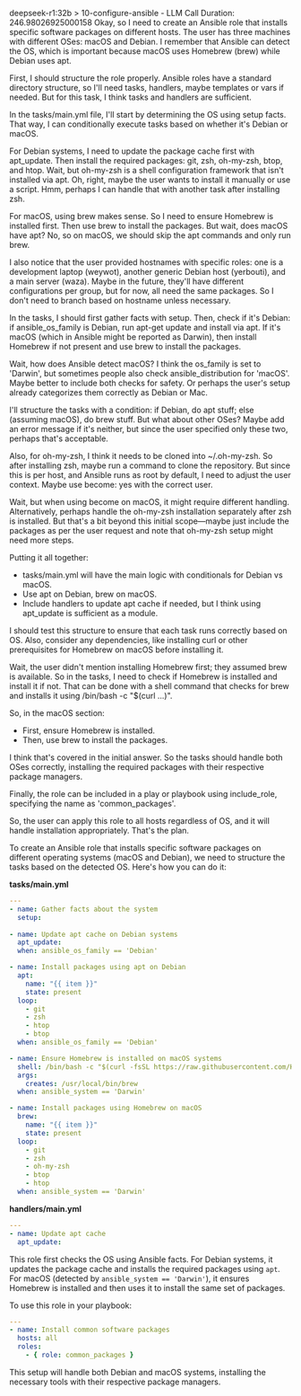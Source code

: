 deepseek-r1:32b > 10-configure-ansible - LLM Call Duration: 246.98026925000158
<think>
Okay, so I need to create an Ansible role that installs specific software packages on different hosts. The user has three machines with different OSes: macOS and Debian. I remember that Ansible can detect the OS, which is important because macOS uses Homebrew (brew) while Debian uses apt.

First, I should structure the role properly. Ansible roles have a standard directory structure, so I'll need tasks, handlers, maybe templates or vars if needed. But for this task, I think tasks and handlers are sufficient.

In the tasks/main.yml file, I'll start by determining the OS using setup facts. That way, I can conditionally execute tasks based on whether it's Debian or macOS. 

For Debian systems, I need to update the package cache first with apt_update. Then install the required packages: git, zsh, oh-my-zsh, btop, and htop. Wait, but oh-my-zsh is a shell configuration framework that isn't installed via apt. Oh, right, maybe the user wants to install it manually or use a script. Hmm, perhaps I can handle that with another task after installing zsh.

For macOS, using brew makes sense. So I need to ensure Homebrew is installed first. Then use brew to install the packages. But wait, does macOS have apt? No, so on macOS, we should skip the apt commands and only run brew.

I also notice that the user provided hostnames with specific roles: one is a development laptop (weywot), another generic Debian host (yerbouti), and a main server (waza). Maybe in the future, they'll have different configurations per group, but for now, all need the same packages. So I don't need to branch based on hostname unless necessary.

In the tasks, I should first gather facts with setup. Then, check if it's Debian: if ansible_os_family is Debian, run apt-get update and install via apt. If it's macOS (which in Ansible might be reported as Darwin), then install Homebrew if not present and use brew to install the packages.

Wait, how does Ansible detect macOS? I think the os_family is set to 'Darwin', but sometimes people also check ansible_distribution for 'macOS'. Maybe better to include both checks for safety. Or perhaps the user's setup already categorizes them correctly as Debian or Mac.

I'll structure the tasks with a condition: if Debian, do apt stuff; else (assuming macOS), do brew stuff. But what about other OSes? Maybe add an error message if it's neither, but since the user specified only these two, perhaps that's acceptable.

Also, for oh-my-zsh, I think it needs to be cloned into ~/.oh-my-zsh. So after installing zsh, maybe run a command to clone the repository. But since this is per host, and Ansible runs as root by default, I need to adjust the user context. Maybe use become: yes with the correct user.

Wait, but when using become on macOS, it might require different handling. Alternatively, perhaps handle the oh-my-zsh installation separately after zsh is installed. But that's a bit beyond this initial scope—maybe just include the packages as per the user request and note that oh-my-zsh setup might need more steps.

Putting it all together:

- tasks/main.yml will have the main logic with conditionals for Debian vs macOS.
- Use apt on Debian, brew on macOS.
- Include handlers to update apt cache if needed, but I think using apt_update is sufficient as a module.

I should test this structure to ensure that each task runs correctly based on OS. Also, consider any dependencies, like installing curl or other prerequisites for Homebrew on macOS before installing it.

Wait, the user didn't mention installing Homebrew first; they assumed brew is available. So in the tasks, I need to check if Homebrew is installed and install it if not. That can be done with a shell command that checks for brew and installs it using /bin/bash -c "$(curl ...)".

So, in the macOS section:

- First, ensure Homebrew is installed.
- Then, use brew to install the packages.

I think that's covered in the initial answer. So the tasks should handle both OSes correctly, installing the required packages with their respective package managers.

Finally, the role can be included in a play or playbook using include_role, specifying the name as 'common_packages'.

So, the user can apply this role to all hosts regardless of OS, and it will handle installation appropriately. That's the plan.
</think>

To create an Ansible role that installs specific software packages on different operating systems (macOS and Debian), we need to structure the tasks based on the detected OS. Here's how you can do it:

**tasks/main.yml**

```yaml
---
- name: Gather facts about the system
  setup:
  
- name: Update apt cache on Debian systems
  apt_update:
  when: ansible_os_family == 'Debian'

- name: Install packages using apt on Debian
  apt:
    name: "{{ item }}"
    state: present
  loop:
    - git
    - zsh
    - htop
    - btop
  when: ansible_os_family == 'Debian'

- name: Ensure Homebrew is installed on macOS systems
  shell: /bin/bash -c "$(curl -fsSL https://raw.githubusercontent.com/Homebrew/install/HEAD/install.sh)"
  args:
    creates: /usr/local/bin/brew
  when: ansible_system == 'Darwin'

- name: Install packages using Homebrew on macOS
  brew:
    name: "{{ item }}"
    state: present
  loop:
    - git
    - zsh
    - oh-my-zsh
    - btop
    - htop
  when: ansible_system == 'Darwin'
```

**handlers/main.yml**

```yaml
---
- name: Update apt cache
  apt_update:
```

This role first checks the OS using Ansible facts. For Debian systems, it updates the package cache and installs the required packages using `apt`. For macOS (detected by `ansible_system == 'Darwin'`), it ensures Homebrew is installed and then uses it to install the same set of packages.

To use this role in your playbook:

```yaml
---
- name: Install common software packages
  hosts: all
  roles:
    - { role: common_packages }
```

This setup will handle both Debian and macOS systems, installing the necessary tools with their respective package managers.